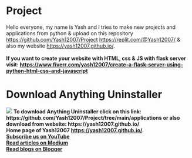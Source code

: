 # Project

Hello everyone, my name is Yash and I tries to make new projects and applications from python & upload on this repository https://github.com/Yash12007/Project https://replit.com/@Yash12007/ & also my website https://yash12007.github.io/.
<br></br>
<b>If you want to create your website with HTML, css & JS with flask server visit: <a href="https://www.fiverr.com/yash12007/create-a-flask-server-using-python-html-css-and-javascript" >https://www.fiverr.com/yash12007/create-a-flask-server-using-python-html-css-and-javascript</a></b>

<h1>Download Anything Uninstaller</h1>
<img src="https://raw.githubusercontent.com/Yash12007/Max/main/Anything_Uninstaller.ico">
<b>To download Anything Uninstaller click on this link: https://github.com/Yash12007/Project/tree/main/applications or also download from website: https://yash12007.github.io/
<br>
<b>Home page of Yash12007 <a href="https://yash12007.github.io/">https://yash12007.github.io/</a>.</b>
<br>
<a href="https://www.youtube.com/@Yash12007">Subscribe us on YouTube</a>
<br>
<a href="https://www.medium.com/@Yash12007">Read articles on Medium</a>
<br>
<a href="https://yash12007.github.com">Read blogs on Blogger</a>
